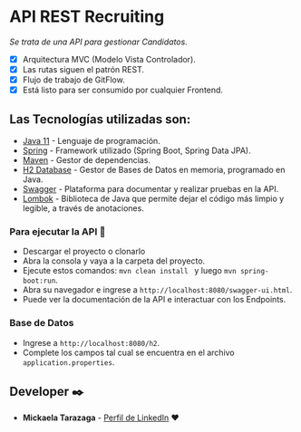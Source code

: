 # API REST Recruiting

_Se trata de una API para gestionar Candidatos._

- [x] Arquitectura MVC (Modelo Vista Controlador).
- [x] Las rutas siguen el patrón REST.
- [x] Flujo de trabajo de GitFlow.
- [x] Está listo para ser consumido por cualquier Frontend.

## Las Tecnologías utilizadas son:

* [Java 11](https://www.java.com/) - Lenguaje de programación.
* [Spring](https://spring.io/projects/spring-boot) - Framework utilizado (Spring Boot, Spring Data JPA).
* [Maven](https://maven.apache.org/) - Gestor de dependencias.
* [H2 Database](https://www.h2database.com/html/main.html) - Gestor de Bases de Datos en memoria, programado en Java.
* [Swagger](https://swagger.io/) - Plataforma para documentar y realizar pruebas en la API.
* [Lombok](https://projectlombok.org/) - Biblioteca de Java que permite dejar el código más limpio y legible, a través
  de anotaciones.

### Para ejecutar la API 🔧

* Descargar el proyecto o clonarlo
* Abra la consola y vaya a la carpeta del proyecto.
* Ejecute estos comandos: `mvn clean install ` y luego ` mvn spring-boot:run `.
* Abra su navegador e ingrese a `http://localhost:8080/swagger-ui.html`.
* Puede ver la documentación de la API e interactuar con los Endpoints.

### Base de Datos

* Ingrese a `http://localhost:8080/h2`.
* Complete los campos tal cual se encuentra en el archivo `application.properties`.

## Developer ✒️

* **Mickaela Tarazaga** - [Perfil de LinkedIn](https://www.linkedin.com/in/mickaelatarazaga/) ❤️



